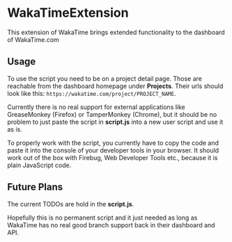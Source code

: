 WakaTimeExtension
=================

This extension of WakaTime brings extended functionality to the dashboard of WakaTime.com

## Usage

To use the script you need to be on a project detail page.
Those are reachable from the dashboard homepage under **Projects**. Their urls should look like this: `https://wakatime.com/project/PROJECT_NAME`.

Currently there is no real support for external applications like GreaseMonkey (Firefox) or TamperMonkey (Chrome),
but it should be no problem to just paste the script in **script.js** into a new user script and use it as is.

To properly work with the script, you currently have to copy the code and paste it into the console of your
developer tools in your browser. It should work out of the box with Firebug, Web Developer Tools etc., because it
is plain JavaScript code.

## Future Plans
The current TODOs are hold in the **script.js**.

Hopefully this is no permanent script and it just needed as long as WakaTime has no
real good branch support back in their dashboard and API.
